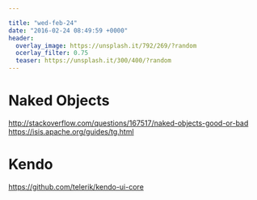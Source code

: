 ```yaml
---

title: "wed-feb-24"
date: "2016-02-24 08:49:59 +0000"
header:
  overlay_image: https://unsplash.it/792/269/?random
  ocerlay_filter: 0.75
  teaser: https://unsplash.it/300/400/?random
---
```


# Naked Objects
http://stackoverflow.com/questions/167517/naked-objects-good-or-bad
https://isis.apache.org/guides/tg.html

# Kendo
https://github.com/telerik/kendo-ui-core
